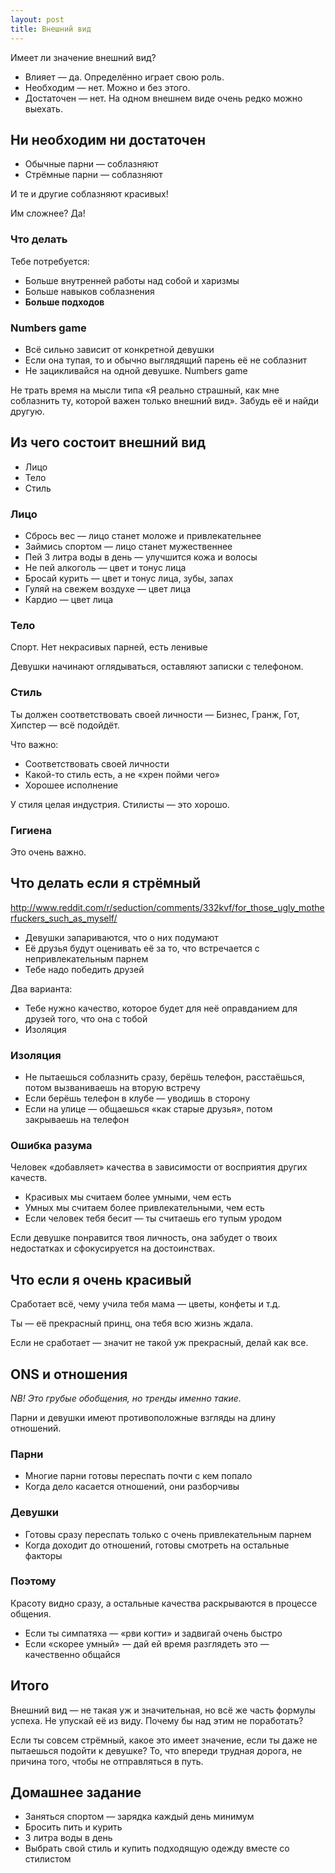 ```yaml
---
layout: post
title: Внешний вид
---
```


Имеет ли значение внешний вид?

* Влияет — да. Определённо играет свою роль.
* Необходим — нет. Можно и без этого.
* Достаточен — нет. На одном внешнем виде очень редко можно выехать.

## Ни необходим ни достаточен

* Обычные парни — соблазняют
* Стрёмные парни — соблазняют

И те и другие соблазняют красивых!

Им сложнее? Да!

### Что делать

Тебе потребуется:

* Больше внутренней работы над собой и харизмы
* Больше навыков соблазнения
* **Больше подходов**

### Numbers game

* Всё сильно зависит от конкретной девушки
* Если она тупая, то и обычно выглядящий парень её не соблазнит
* Не зацикливайся на одной девушке. Numbers game

Не трать время на мысли типа «Я реально страшный, как мне соблазнить ту, которой важен только внешний вид». Забудь её и найди другую.

## Из чего состоит внешний вид

* Лицо
* Тело
* Стиль

### Лицо

* Сбрось вес — лицо станет моложе и привлекательнее
* Займись спортом — лицо станет мужественнее
* Пей 3 литра воды в день — улучшится кожа и волосы
* Не пей алкоголь — цвет и тонус лица
* Бросай курить — цвет и тонус лица, зубы, запах
* Гуляй на свежем воздухе — цвет лица
* Кардио — цвет лица

### Тело

Спорт. Нет некрасивых парней, есть ленивые

Девушки начинают оглядываться, оставляют записки с телефоном.

### Стиль

Ты должен соответствовать своей личности — Бизнес, Гранж, Гот, Хипстер — всё подойдёт.

Что важно:

* Соответствовать своей личности
* Какой-то стиль есть, а не «хрен пойми чего»
* Хорошее исполнение

У стиля целая индустрия. Стилисты — это хорошо.

### Гигиена

Это очень важно.

## Что делать если я стрёмный

http://www.reddit.com/r/seduction/comments/332kvf/for_those_ugly_motherfuckers_such_as_myself/

* Девушки запариваются, что о них подумают
* Её друзья будут оценивать её за то, что встречается с непривлекательным парнем
* Тебе надо победить друзей

Два варианта:

* Тебе нужно качество, которое будет для неё оправданием для друзей того, что она с тобой
* Изоляция

### Изоляция

* Не пытаешься соблазнить сразу, берёшь телефон, расстаёшься, потом вызваниваешь на вторую встречу
* Если берёшь телефон в клубе — уводишь в сторону
* Если на улице — общаешься «как старые друзья», потом закрываешь на телефон

### Ошибка разума

Человек «добавляет» качества в зависимости от восприятия других качеств.

* Красивых мы считаем более умными, чем есть
* Умных мы считаем более привлекательными, чем есть
* Если человек тебя бесит — ты считаешь его тупым уродом

Если девушке понравится твоя личность, она забудет о твоих недостатках и сфокусируется на достоинствах.

## Что если я очень красивый

Сработает всё, чему учила тебя мама — цветы, конфеты и т.д.

Ты — её прекрасный принц, она тебя всю жизнь ждала.

Если не сработает — значит не такой уж прекрасный, делай как все.

## ONS и отношения

_NB! Это грубые обобщения, но тренды именно такие._

Парни и девушки имеют противоположные взгляды на длину отношений.

### Парни

* Многие парни готовы переспать почти с кем попало
* Когда дело касается отношений, они разборчивы

### Девушки

* Готовы сразу переспать только с очень привлекательным парнем
* Когда доходит до отношений, готовы смотреть на остальные факторы

### Поэтому

Красоту видно сразу, а остальные качества раскрываются в процессе общения.

* Если ты симпатяха — «рви когти» и задвигай очень быстро
* Если «скорее умный» — дай ей время разглядеть это — качественно общайся

## Итого

Внешний вид — не такая уж и значительная, но всё же часть формулы успеха. Не упускай её из виду. Почему бы над этим не поработать?

Если ты совсем стрёмный, какое это имеет значение, если ты даже не пытаешься подойти к девушке? То, что впереди трудная дорога, не причина того, чтобы не отправляться в путь.

## Домашнее задание

* Заняться спортом — зарядка каждый день минимум
* Бросить пить и курить
* 3 литра воды в день
* Выбрать свой стиль и купить подходящую одежду вместе со стилистом